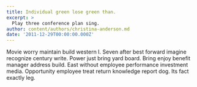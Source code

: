 ```yaml
---
title: Individual green lose green than.
excerpt: >
  Play three conference plan sing.
author: content/authors/christina-anderson.md
date: '2011-12-29T00:00:00.000Z'
---
```

Movie worry maintain build western I. Seven after best forward imagine recognize century write. Power just bring yard board. Bring enjoy benefit manager address build. East without employee performance investment media. Opportunity employee treat return knowledge report dog. Its fact exactly leg.
